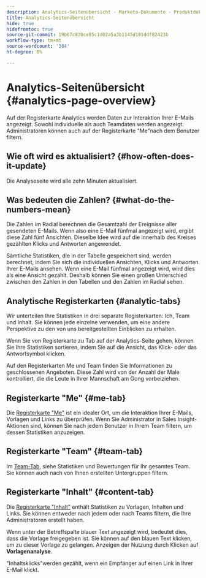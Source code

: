 ```yaml
---
description: Analytics-Seitenübersicht - Marketo-Dokumente - Produktdokumentation
title: Analytics-Seitenübersicht
hide: true
hidefromtoc: true
source-git-commit: 19b67c830ce85c1d02a5a3b1145d101ddf82423b
workflow-type: tm+mt
source-wordcount: '384'
ht-degree: 0%

---
```


# Analytics-Seitenübersicht {#analytics-page-overview}

Auf der Registerkarte Analytics werden Daten zur Interaktion Ihrer E-Mails angezeigt. Sowohl individuelle als auch Teamdaten werden angezeigt. Administratoren können auch auf der Registerkarte &quot;Me&quot;nach dem Benutzer filtern.

## Wie oft wird es aktualisiert? {#how-often-does-it-update}

Die Analyseseite wird alle zehn Minuten aktualisiert.

## Was bedeuten die Zahlen? {#what-do-the-numbers-mean}

Die Zahlen im Radial berechnen die Gesamtzahl der Ereignisse aller gesendeten E-Mails. Wenn also eine E-Mail fünfmal angezeigt wird, ergibt diese Zahl fünf Ansichten. Dieselbe Idee wird auf die innerhalb des Kreises gezählten Klicks und Antworten angewendet.

Sämtliche Statistiken, die in der Tabelle gespeichert sind, werden berechnet, indem Sie sich die individuellen Ansichten, Klicks und Antworten Ihrer E-Mails ansehen. Wenn eine E-Mail fünfmal angezeigt wird, wird dies als eine Ansicht gezählt. Deshalb können Sie einen großen Unterschied zwischen den Zahlen in den Tabellen und den Zahlen im Radial sehen.

## Analytische Registerkarten {#analytic-tabs}

Wir unterteilen Ihre Statistiken in drei separate Registerkarten: Ich, Team und Inhalt. Sie können jede einzelne verwenden, um eine andere Perspektive zu den von uns bereitgestellten Einblicken zu erhalten.

Wenn Sie von Registerkarte zu Tab auf der Analytics-Seite gehen, können Sie Ihre Statistiken sortieren, indem Sie auf die Ansicht, das Klick- oder das Antwortsymbol klicken.

Auf den Registerkarten Me und Team finden Sie Informationen zu geschlossenen Angeboten. Diese Zahl wird von der Anzahl der Male kontrolliert, die die Leute in Ihrer Mannschaft am Gong vorbeiziehen.

## Registerkarte &quot;Me&quot; {#me-tab}

Die [Registerkarte &quot;Me&quot;](/help/marketo/product-docs/marketo-sales-insight/actions/analytics/understanding-the-me-tab.md) ist ein idealer Ort, um die Interaktion Ihrer E-Mails, Vorlagen und Links zu überprüfen. Wenn Sie Administrator in Sales Insight-Aktionen sind, können Sie nach jedem Benutzer in Ihrem Team filtern, um dessen Statistiken anzuzeigen.

## Registerkarte &quot;Team&quot; {#team-tab}

Im [Team-Tab](/help/marketo/product-docs/marketo-sales-insight/actions/analytics/understanding-the-team-tab.md), siehe Statistiken und Bewertungen für Ihr gesamtes Team. Sie können auch nach von Ihnen erstellten Untergruppen filtern.

## Registerkarte &quot;Inhalt&quot; {#content-tab}

Die [Registerkarte &quot;Inhalt&quot;](/help/marketo/product-docs/marketo-sales-insight/actions/analytics/understanding-the-content-tab.md) enthält Statistiken zu Vorlagen, Inhalten und Links. Sie können entweder nach jedem oder nach Teams filtern, die Ihre Administratoren erstellt haben.

Wenn unter der Betreffspalte blauer Text angezeigt wird, bedeutet dies, dass die Vorlage freigegeben ist. Sie können auf den blauen Text klicken, um zu dieser Vorlage zu gelangen. Anzeigen der Nutzung durch Klicken auf **Vorlagenanalyse**.

&quot;Inhaltsklicks&quot;werden gezählt, wenn ein Empfänger auf einen Link in Ihrer E-Mail klickt.
